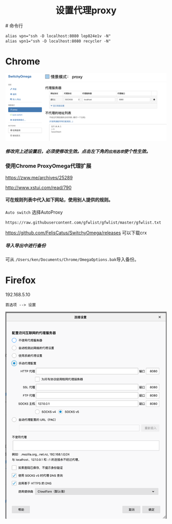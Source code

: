 <h1 align="center">设置代理proxy</h1>
# 命令行

```shell
alias vpn="ssh -D localhost:8080 lep824e1v -N"
alias vpn1="ssh -D localhost:8080 recycler -N"
```



# Chrome

![image-20191017105510158](assets/image-20191017105510158.png)

##### 修改完上述设置后，必须使修改生效。点击左下角的`应用选项`使个性生效。



### 使用Chrome ProxyOmega代理扩展

<https://zww.me/archives/25289>

<http://www.xstui.com/read/790>

#### 可在规则列表中代入如下网站，使用别人提供的规则。

`Auto switch` 选择AutoProxy

```
https://raw.githubusercontent.com/gfwlist/gfwlist/master/gfwlist.txt
```



https://github.com/FelisCatus/SwitchyOmega/releases 可以下载crx

 

##### 导入导出中进行备份

可从 `/Users/ken/Documents/Chrome/OmegaOptions.bak`导入备份。





# Firefox

192.168.5.10

`首选项 --> 设置`

![image-20191017105826607](assets/image-20191017105826607.png)